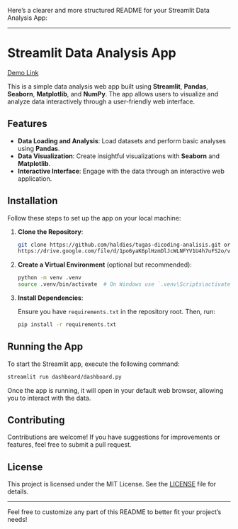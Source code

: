 Here’s a clearer and more structured README for your Streamlit Data Analysis App:

---

# Streamlit Data Analysis App

[Demo Link](https://haldies-tugas-dicoding-analisis-dashboarddashboard-u85spt.streamlit.app/)

This is a simple data analysis web app built using **Streamlit**, **Pandas**, **Seaborn**, **Matplotlib**, and **NumPy**. The app allows users to visualize and analyze data interactively through a user-friendly web interface.

## Features

- **Data Loading and Analysis**: Load datasets and perform basic analyses using **Pandas**.
- **Data Visualization**: Create insightful visualizations with **Seaborn** and **Matplotlib**.
- **Interactive Interface**: Engage with the data through an interactive web application.

## Installation

Follow these steps to set up the app on your local machine:

1. **Clone the Repository**:

    ```bash
    git clone https://github.com/haldies/tugas-dicoding-analisis.git or pake
    https://drive.google.com/file/d/1po6yaK6plHzmDlJcWLNFYV1U4h7uFS2o/view?usp=sharing 
    ```

2. **Create a Virtual Environment** (optional but recommended):

    ```bash
    python -m venv .venv
    source .venv/bin/activate  # On Windows use `.venv\Scripts\activate`
    ```

3. **Install Dependencies**:

    Ensure you have `requirements.txt` in the repository root. Then, run:

    ```bash
    pip install -r requirements.txt
    ```

## Running the App

To start the Streamlit app, execute the following command:

```bash
streamlit run dashboard/dashboard.py
```

Once the app is running, it will open in your default web browser, allowing you to interact with the data.

## Contributing

Contributions are welcome! If you have suggestions for improvements or features, feel free to submit a pull request.

## License

This project is licensed under the MIT License. See the [LICENSE](LICENSE) file for details.

---

Feel free to customize any part of this README to better fit your project’s needs!